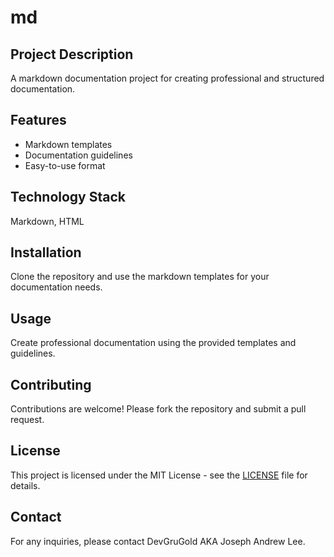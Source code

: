
# md

## Project Description
A markdown documentation project for creating professional and structured documentation.

## Features
- Markdown templates
- Documentation guidelines
- Easy-to-use format

## Technology Stack
Markdown, HTML

## Installation
Clone the repository and use the markdown templates for your documentation needs.

## Usage
Create professional documentation using the provided templates and guidelines.

## Contributing
Contributions are welcome! Please fork the repository and submit a pull request.

## License
This project is licensed under the MIT License - see the [LICENSE](LICENSE) file for details.

## Contact
For any inquiries, please contact DevGruGold AKA Joseph Andrew Lee.

